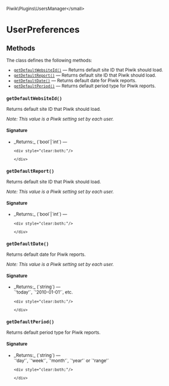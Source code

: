 <small>Piwik\Plugins\UsersManager\</small>

UserPreferences
===============

Methods
-------

The class defines the following methods:

- [`getDefaultWebsiteId()`](#getdefaultwebsiteid) &mdash; Returns default site ID that Piwik should load.
- [`getDefaultReport()`](#getdefaultreport) &mdash; Returns default site ID that Piwik should load.
- [`getDefaultDate()`](#getdefaultdate) &mdash; Returns default date for Piwik reports.
- [`getDefaultPeriod()`](#getdefaultperiod) &mdash; Returns default period type for Piwik reports.

<a name="getdefaultwebsiteid" id="getdefaultwebsiteid"></a>
<a name="getDefaultWebsiteId" id="getDefaultWebsiteId"></a>
### `getDefaultWebsiteId()`

Returns default site ID that Piwik should load.

_Note: This value is a Piwik setting set by each user._

#### Signature


<ul>
  <li>
    <div markdown="1" class="parameter">
    _Returns:_  (`bool`|`int`) &mdash;
    <div markdown="1" class="param-desc"></div>

    <div style="clear:both;"/>

    </div>
  </li>
</ul>

<a name="getdefaultreport" id="getdefaultreport"></a>
<a name="getDefaultReport" id="getDefaultReport"></a>
### `getDefaultReport()`

Returns default site ID that Piwik should load.

_Note: This value is a Piwik setting set by each user._

#### Signature


<ul>
  <li>
    <div markdown="1" class="parameter">
    _Returns:_  (`bool`|`int`) &mdash;
    <div markdown="1" class="param-desc"></div>

    <div style="clear:both;"/>

    </div>
  </li>
</ul>

<a name="getdefaultdate" id="getdefaultdate"></a>
<a name="getDefaultDate" id="getDefaultDate"></a>
### `getDefaultDate()`

Returns default date for Piwik reports.

_Note: This value is a Piwik setting set by each user._

#### Signature


<ul>
  <li>
    <div markdown="1" class="parameter">
    _Returns:_  (`string`) &mdash;
    <div markdown="1" class="param-desc">`'today'`, `'2010-01-01'`, etc.</div>

    <div style="clear:both;"/>

    </div>
  </li>
</ul>

<a name="getdefaultperiod" id="getdefaultperiod"></a>
<a name="getDefaultPeriod" id="getDefaultPeriod"></a>
### `getDefaultPeriod()`

Returns default period type for Piwik reports.

#### Signature


<ul>
  <li>
    <div markdown="1" class="parameter">
    _Returns:_  (`string`) &mdash;
    <div markdown="1" class="param-desc">`'day'`, `'week'`, `'month'`, `'year'` or `'range'`</div>

    <div style="clear:both;"/>

    </div>
  </li>
</ul>

